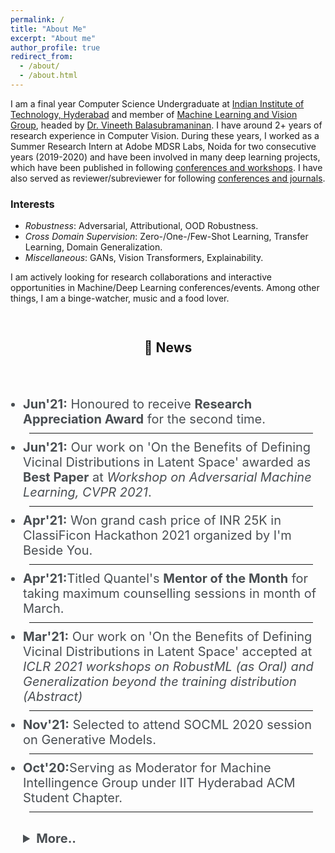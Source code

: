 ```yaml
---
permalink: /
title: "About Me"
excerpt: "About me"
author_profile: true
redirect_from: 
  - /about/
  - /about.html
---
```



I am a final year Computer Science Undergraduate at [Indian Institute of Technology, Hyderabad](https://www.iith.ac.in/) and member of [Machine Learning and Vision Group](https://lab1055.github.io/), headed by [Dr. Vineeth Balasubramaninan](https://www.iith.ac.in/~vineethnb/index.html). I have around 2+ years of research experience in Computer Vision. During these years, I worked as a Summer Research Intern at Adobe MDSR Labs, Noida for two consecutive years (2019-2020) and have been involved in many deep learning projects, which have been published in following [conferences and workshops](https://puneet2000.github.io//publications/). I have also served as reviewer/subreviewer for following [conferences and journals](https://puneet2000.github.io/service/). 
### Interests
- *Robustness*: Adversarial, Attributional, OOD Robustness.
- *Cross Domain Supervision*: Zero-/One-/Few-Shot Learning, Transfer Learning, Domain Generalization.
- *Miscellaneous*: GANs, Vision Transformers, Explainability.

I am actively looking for research collaborations and interactive opportunities in Machine/Deep Learning conferences/events. Among other things, I am a binge-watcher, music and a food lover.


<aside class="sidebar" style="position: sticky !important;top: 0;right: 0;width: 100%;margin-right: -350px;padding-left: 0em;padding-top: 1em !important;z-index: 20;"><nav class="toc"><header><h2 class="nav__title"> 📰 News</h2></header><ul class="toc__menu" style="padding-left:1em; padding-right:0.5em; padding-top:0.5em;  text-transform:none;  font-size: 20px;color:#494e52">
	<li><b>Jun'21:</b> Honoured to receive <b>Research Appreciation Award</b> for the second time.<hr style="margin: 0.5em;"></li>
	<li><b>Jun'21:</b> Our work on 'On the Benefits of Defining Vicinal Distributions in Latent Space' awarded as <b>Best Paper</b> at <i>Workshop on Adversarial Machine Learning, CVPR 2021</i>. <hr style="margin: 0.5em;"></li>
	<li><b>Apr'21:</b> Won grand cash price of INR 25K in ClassiFicon Hackathon 2021 organized by I'm Beside You. <hr style="margin: 0.5em;"></li>
	<li><b>Apr'21:</b>Titled Quantel's <b>Mentor of the Month</b> for taking maximum counselling sessions in month of March. <hr style="margin: 0.5em;"></li>
	<li><b>Mar'21:</b> Our work on 'On the Benefits of Defining Vicinal Distributions in Latent Space' accepted at <i>ICLR 2021 workshops on RobustML (as Oral) and Generalization beyond the training distribution (Abstract)</i> <hr style="margin: 0.5em;"></li>
	<li><b>Nov'21:</b> Selected to attend SOCML 2020 session on Generative Models.<hr style="margin: 0.5em;"></li>
	<li><b>Oct'20:</b>Serving as Moderator for Machine Intellingence Group under IIT Hyderabad ACM Student Chapter.<hr style="margin: 0.5em;"></li>
	</ul>

<ul class="toc__menu" style="padding-left:1em; padding-right:0.5em; padding-top:0.5em;  text-transform:none; font-size: 20px;color:#494e52">
<details>
  <summary><b>More..</b></summary>
<li><b>Aug'20: </b>Offered an exlusive top 10% spot at International Machine Learning Summer School, Skoltech.<hr style="margin: 0.5em;"></li>
<li><b>Aug'20:</b> Selected for first ever Google Research India - AI Summer School. <hr style="margin: 0.5em;"></li>
<li><b>Jul'20: </b>Our paper on 'Attributional Robustness Training' gets accepted at <b>ECCV 2020</b>.<hr style="margin: 0.5em;"></li>
<li><b>Jun'20: </b>Our paper on 'Saliency Maps and Adversarial Robustness' gets accepted at <b>ECML-PKDD 2020</b> (Acceptance ~ 19%).<hr style="margin: 0.5em;"></li>
<li><b>Oct'19: </b>Our paper on 'Charting the Right Manifold' also gets accepted as spotlight at MetaLearn Workshop, NeurIPS 2019.<hr style="margin: 0.5em;"></li>
<li><b>Oct'19: </b>Our paper on 'Charting the Right Manifold' gets accepted at <b>WACV 2020</b><hr style="margin: 0.5em;"></li>
<li><b>Mar'19: </b>Honoured to receive <b>Research Appreciation Award</b> for a project under Prof. Vineeth.<hr style="margin: 0.5em;"></li>
</details></ul>
</nav></aside>